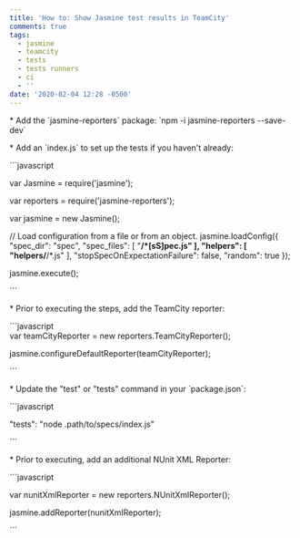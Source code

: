 ```yaml
---
title: 'How to: Show Jasmine test results in TeamCity'
comments: true
tags:
  - jasmine
  - teamcity
  - tests
  - tests runners
  - ci
  - ''
date: '2020-02-04 12:28 -0500'
---
```

\* Add the \`jasmine-reporters\` package: \`npm -i jasmine-reporters --save-dev\`

\* Add an \`index.js\` to set up the tests if you haven't already:

\`\``javascript

var Jasmine = require('jasmine'); 

var reporters = require('jasmine-reporters');

var jasmine = new Jasmine();

// Load configuration from a file or from an object. jasmine.loadConfig({
    "spec_dir": "spec",
    "spec_files": [
      "**/*\[sS]pec.js"     ],
    "helpers": [
      "helpers/**/*.js"     ],
    "stopSpecOnExpectationFailure": false,
    "random": true
  });

jasmine.execute();

\`\``

\* Prior to executing the steps, add the TeamCity reporter:

\`\``javascript\
var teamCityReporter = new reporters.TeamCityReporter();

jasmine.configureDefaultReporter(teamCityReporter);

\`\``

\* Update the "test" or "tests" command in your \`package.json\`:

\`\``javascript

"tests": "node .path/to/specs/index.js"

\`\``

\* Prior to executing, add an additional NUnit XML Reporter:

\`\``javascript

var nunitXmlReporter = new reporters.NUnitXmlReporter();

jasmine.addReporter(nunitXmlReporter);

\`\``
